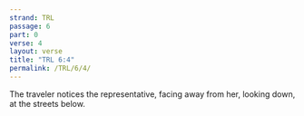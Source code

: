 ```yaml
---
strand: TRL
passage: 6
part: 0
verse: 4
layout: verse
title: "TRL 6:4"
permalink: /TRL/6/4/
---
```

The traveler notices the representative, facing away from her, looking down, at the streets below.
